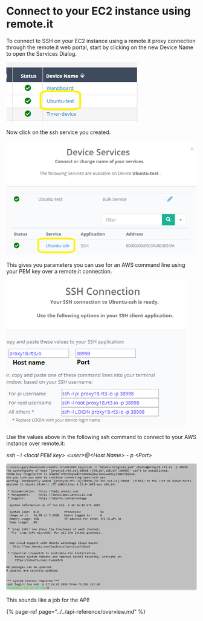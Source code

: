 # Connect to your EC2 instance using remote.it

To connect to SSH on your EC2 instance using a remote.it proxy connection through the remote.it web portal, start by clicking on the new Device Name to open the Services Dialog.

![](../../.gitbook/assets/image%20%286%29.png)

Now click on the ssh service you created.

![](../../.gitbook/assets/image%20%28101%29.png)

This gives you parameters you can use for an AWS command line using your PEM key over a remote.it connection.

![](../../.gitbook/assets/image%20%2872%29.png)

Use the values above in the following ssh command to connect to your AWS instance over remote.it:

_ssh - i &lt;local PEM key&gt; &lt;user&gt;@&lt;Host Name&gt; - p &lt;Port&gt;_

![](../../.gitbook/assets/image%20%28147%29.png)

This sounds like a job for the API!

{% page-ref page="../../api-reference/overview.md" %}

